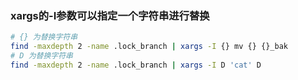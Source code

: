 ### xargs的-I参数可以指定一个字符串进行替换

```bash
# {} 为替换字符串
find -maxdepth 2 -name .lock_branch | xargs -I {} mv {} {}_bak
# D 为替换字符串
find -maxdepth 2 -name .lock_branch | xargs -I D 'cat' D
```
